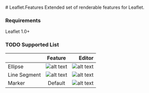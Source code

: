 # Leaflet.Features
Extended set of renderable features for Leaflet. 

### Requirements

Leaflet 1.0+

[checkbox-off]: https://maxcdn.icons8.com/Android_L/PNG/24/User_Interface/unchecked_checkbox-24.png "Unchecked"
[checkbox-on]: https://maxcdn.icons8.com/Android_L/PNG/24/Very_Basic/checked_2-24.png "Checked"
### TODO Supported List
|               | Feature                   | Editor                    |
| ------------- |:-------------:            | -----:                    |
| Ellipse       | ![alt text][checkbox-on]  | ![alt text][checkbox-on]  |
| Line Segment  | ![alt text][checkbox-on]  | ![alt text][checkbox-on]  |
| Marker        | Default                   | ![alt text][checkbox-on]  |

